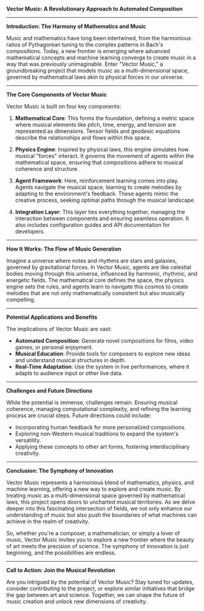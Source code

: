 **Vector Music: A Revolutionary Approach to Automated Composition**

---

**Introduction: The Harmony of Mathematics and Music**

Music and mathematics have long been intertwined, from the harmonious ratios of Pythagorean tuning to the complex patterns in Bach's compositions. Today, a new frontier is emerging where advanced mathematical concepts and machine learning converge to create music in a way that was previously unimaginable. Enter "Vector Music," a groundbreaking project that models music as a multi-dimensional space, governed by mathematical laws akin to physical forces in our universe.

---

**The Core Components of Vector Music**

Vector Music is built on four key components:

1. **Mathematical Core**: This forms the foundation, defining a metric space where musical elements like pitch, time, energy, and tension are represented as dimensions. Tensor fields and geodesic equations describe the relationships and flows within this space.

2. **Physics Engine**: Inspired by physical laws, this engine simulates how musical "forces" interact. It governs the movement of agents within the mathematical space, ensuring that compositions adhere to musical coherence and structure.

3. **Agent Framework**: Here, reinforcement learning comes into play. Agents navigate the musical space, learning to create melodies by adapting to the environment's feedback. These agents mimic the creative process, seeking optimal paths through the musical landscape.

4. **Integration Layer**: This layer ties everything together, managing the interaction between components and ensuring seamless operation. It also includes configuration guides and API documentation for developers.

---

**How It Works: The Flow of Music Generation**

Imagine a universe where notes and rhythms are stars and galaxies, governed by gravitational forces. In Vector Music, agents are like celestial bodies moving through this universe, influenced by harmonic, rhythmic, and energetic fields. The mathematical core defines the space, the physics engine sets the rules, and agents learn to navigate this cosmos to create melodies that are not only mathematically consistent but also musically compelling.

---

**Potential Applications and Benefits**

The implications of Vector Music are vast:

- **Automated Composition**: Generate novel compositions for films, video games, or personal enjoyment.
- **Musical Education**: Provide tools for composers to explore new ideas and understand musical structures in depth.
- **Real-Time Adaptation**: Use the system in live performances, where it adapts to audience input or other live data.

---

**Challenges and Future Directions**

While the potential is immense, challenges remain. Ensuring musical coherence, managing computational complexity, and refining the learning process are crucial steps. Future directions could include:

- Incorporating human feedback for more personalized compositions.
- Exploring non-Western musical traditions to expand the system's versatility.
- Applying these concepts to other art forms, fostering interdisciplinary creativity.

---

**Conclusion: The Symphony of Innovation**

Vector Music represents a harmonious blend of mathematics, physics, and machine learning, offering a new way to explore and create music. By treating music as a multi-dimensional space governed by mathematical laws, this project opens doors to uncharted musical territories. As we delve deeper into this fascinating intersection of fields, we not only enhance our understanding of music but also push the boundaries of what machines can achieve in the realm of creativity.

So, whether you're a composer, a mathematician, or simply a lover of music, Vector Music invites you to explore a new frontier where the beauty of art meets the precision of science. The symphony of innovation is just beginning, and the possibilities are endless.

--- 

**Call to Action: Join the Musical Revolution**

Are you intrigued by the potential of Vector Music? Stay tuned for updates, consider contributing to the project, or explore similar initiatives that bridge the gap between art and science. Together, we can shape the future of music creation and unlock new dimensions of creativity.
